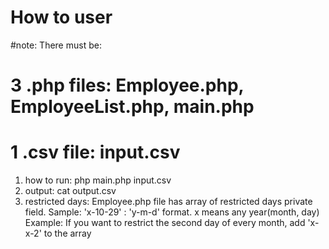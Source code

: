 # How to user #

#note: There must be:
#	3 .php files: Employee.php, EmployeeList.php, main.php
#	1 .csv file: input.csv

1. how to run: php main.php input.csv
2. output: cat output.csv
3. restricted days: Employee.php file has array of restricted days private field.
   Sample: 'x-10-29' : 'y-m-d' format. x means any year(month, day)
   Example: If you want to restrict the second day of every month, add 'x-x-2' to the array
